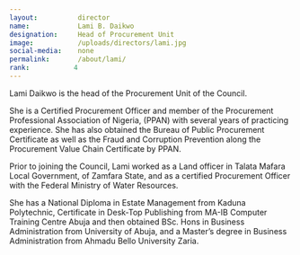 ```yaml
---
layout:          director
name:            Lami B. Daikwo
designation:     Head of Procurement Unit
image:           /uploads/directors/lami.jpg
social-media:    none
permalink:       /about/lami/
rank:           4
---
```

Lami Daikwo is the head of the Procurement Unit of the Council. 

She is a Certified Procurement Officer and member of the Procurement Professional Association of Nigeria, (PPAN) with several years of practicing experience. She has also obtained the Bureau of Public Procurement Certificate as well as the Fraud and Corruption Prevention along the Procurement Value Chain Certificate by PPAN.

Prior to joining the Council, Lami worked as a Land officer in Talata Mafara Local Government, of Zamfara State, and as a certified Procurement Officer with the Federal Ministry of Water Resources.

She has a National Diploma in Estate Management from Kaduna Polytechnic, Certificate in Desk-Top Publishing from MA-IB Computer Training Centre Abuja and then obtained BSc. Hons in Business Administration from University of Abuja, and a Master’s degree in Business Administration from Ahmadu Bello University Zaria.